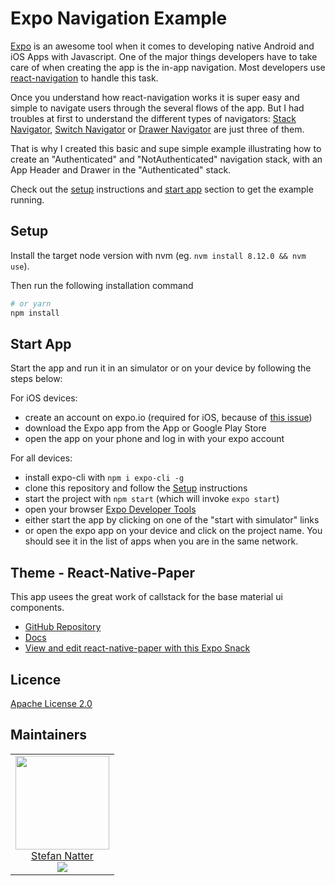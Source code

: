 # Expo Navigation Example

[Expo](https://expo.io) is an awesome tool when it comes to developing native
Android and iOS Apps with Javascript. One of the major things developers have
to take care of when creating the app is the in-app navigation. Most developers
use [react-navigation](https://reactnavigation.org) to handle this task.

Once you understand how react-navigation works it is super easy and simple to
navigate users through the several flows of the app. But I had troubles at
first to understand the different types of navigators: [Stack Navigator](https://reactnavigation.org/docs/en/stack-navigator.html),
[Switch Navigator](https://reactnavigation.org/docs/en/switch-navigator.html) or
[Drawer Navigator](https://reactnavigation.org/docs/en/drawer-navigator.html) are
just three of them.

That is why I created this basic and supe simple example illustrating how to
create an "Authenticated" and "NotAuthenticated" navigation stack, with an App
Header and Drawer in the "Authenticated" stack.

Check out the [setup](#setup) instructions and [start app](#start-app) section
to get the example running.

## Setup

Install the target node version with nvm (eg. `nvm install 8.12.0 && nvm use`).

Then run the following installation command

```sh
# or yarn
npm install
```

## Start App

Start the app and run it in an simulator or on your device by following the
steps below:

For iOS devices:

- create an account on expo.io (required for iOS, because of [this issue](https://blog.expo.io/upcoming-limitations-to-ios-expo-client-8076d01aee1a))
- download the Expo app from the App or Google Play Store
- open the app on your phone and log in with your expo account

For all devices:

- install expo-cli with `npm i expo-cli -g`
- clone this repository and follow the [Setup](#setup) instructions
- start the project with `npm start` (which will invoke `expo start`)
- open your browser [Expo Developer Tools](http://localhost:19002)
- either start the app by clicking on one of the "start with simulator" links
- or open the expo app on your device and click on the project name. You should
  see it in the list of apps when you are in the same network.

## Theme - React-Native-Paper

This app usees the great work of callstack for the base material ui components.

- [GitHub Repository](https://github.com/callstack/react-native-paper)
- [Docs](https://callstack.github.io/react-native-paper)
- [View and edit react-native-paper with this Expo Snack](https://snack.expo.io/@satya164/github.com-callstack-react-native-paper:example)

## Licence

[Apache License 2.0](LICENCE)

## Maintainers

<table>
  <tbody>
    <tr>
      <td align="center">
        <a href="https://github.com/natterstefan">
          <img width="150" height="150" src="https://github.com/natterstefan.png?v=3&s=150">
          </br>
          Stefan Natter
        </a>
        <div>
          <a href="https://twitter.com/natterstefan">
            <img src="https://img.shields.io/twitter/follow/natterstefan.svg?style=social&label=Follow" />
          </a>
        </div>
      </td>
    </tr>
  <tbody>
</table>
